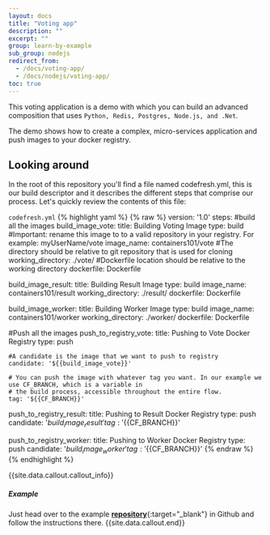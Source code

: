 ```yaml
---
layout: docs
title: "Voting app"
description: ""
excerpt: ""
group: learn-by-example
sub_group: nodejs
redirect_from:
  - /docs/voting-app/
  - /docs/nodejs/voting-app/
toc: true
---
```

This voting application is a demo with which you can build an advanced composition that uses `Python, Redis, Postgres, Node.js, and .Net`. 

The demo shows how to create a complex, micro-services application and push images to your docker registry.
 
## Looking around
In the root of this repository you'll find a file named codefresh.yml, this is our build descriptor and it describes the different steps that comprise our process. Let's quickly review the contents of this file:

  `codefresh.yml`
{% highlight yaml %}
{% raw %}
version: '1.0'
steps:
#build all the images
  build_image_vote:
    title: Building Voting Image
    type: build
    #Important: rename this image to to a valid repository in your registry. For example: myUserName/vote
    image_name: containers101/vote
    #The directory should be relative to git repository that is used for cloning
    working_directory: ./vote/
    #Dockerfile location should be relative to the working directory
    dockerfile: Dockerfile

  build_image_result:
    title: Building Result Image
    type: build
    image_name: containers101/result
    working_directory: ./result/
    dockerfile: Dockerfile

  build_image_worker:
    title: Building Worker Image
    type: build
    image_name: containers101/worker
    working_directory: ./worker/
    dockerfile: Dockerfile


#Push all the images
  push_to_registry_vote:
    title: Pushing to Vote Docker Registry
    type: push

    #A candidate is the image that we want to push to registry
    candidate: '${{build_image_vote}}'

    # You can push the image with whatever tag you want. In our example we use CF_BRANCH, which is a variable in
    # the build process, accessible throughout the entire flow.
    tag: '${{CF_BRANCH}}'

  push_to_registry_result:
    title: Pushing to Result Docker Registry
    type: push
    candidate: '${{build_image_result}}'
    tag: '${{CF_BRANCH}}'

  push_to_registry_worker:
    title: Pushing to Worker Docker Registry
    type: push
    candidate: '${{build_image_worker}}'
    tag: '${{CF_BRANCH}}'
{% endraw %}
{% endhighlight %}

{{site.data.callout.callout_info}}
##### Example

Just head over to the example [__repository__](https://github.com/containers101/voting-app){:target="_blank"} in Github and follow the instructions there. 
{{site.data.callout.end}}

